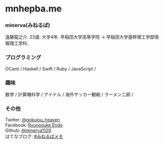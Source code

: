 # mnhepba.me

### minerva(みねるば)

遠藤龍之介. 23歳. 大学4年. 早稲田大学高等学院 -> 早稲田大学基幹理工学部情報理工学科．

### プログラミング

OCaml / Haskell / Swift / Ruby / JavaScript /

### 趣味

数学 / 計算機科学 / アイドル / 海外サッカー観戦 / ラーメン二郎 /

### その他

Twitter: [@gokujou_heaven](https://twitter.com/gokujou_heaven)  
Facebook: [Ryunosuke Endo](https://www.facebook.com/Minerva1129)  
Github: [@minerva1129](https://github.com/minerva1129)  
はてなブログ: [#みねるばメモ](http://minerva1129.hatenablog.com)
